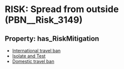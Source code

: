 # RISK: __Spread from outside__ (PBN__Risk_3149)

## Property: has_RiskMitigation

* [International travel ban](PBN__Mitigation_1582)
* [Isolate and Test](PBN__Mitigation_1583)
* [Domestic travel ban](PBN__Mitigation_1585)

